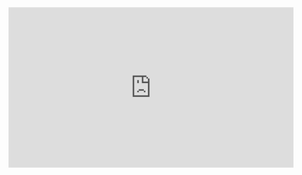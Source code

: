 <p align="center">
<iframe width="560" height="315" src="https://www.youtube.com/embed/KvokI9_Jf4o" title="YouTube video player" frameborder="0" allow="accelerometer; autoplay; clipboard-write; encrypted-media; gyroscope; picture-in-picture" allowfullscreen></iframe>
</p>
